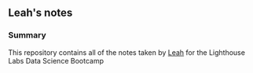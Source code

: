 ## Leah's notes
### Summary

This repository contains all of the notes taken by [Leah](https://github.com/xiaodan29) for the Lighthouse Labs Data Science Bootcamp

